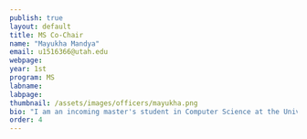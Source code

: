 ```yaml
---
publish: true
layout: default
title: MS Co-Chair
name: "Mayukha Mandya"
email: u1516366@utah.edu
webpage: 
year: 1st
program: MS
labname: 
labpage: 
thumbnail: /assets/images/officers/mayukha.png
bio: "I am an incoming master's student in Computer Science at the University of Utah, I enjoy working on sports analytics, explainable AI, and deep learning, focusing on creating healthcare solutions for underserved communities. I stay updated with the latest trends through the Linear Digressions podcast."
order: 4
---
```


